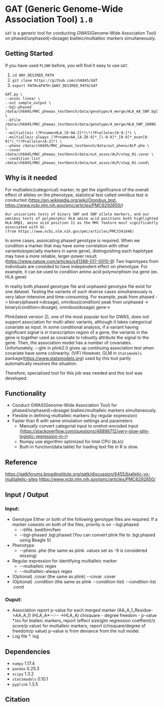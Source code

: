 GAT (Generic Genome-Wide Association Tool) `1.0`
========================================


`GAT` is a generic tool for conducting GWAS(Genome-Wide Association Tool) on phased/unphased(=dosage) bialleic/multialleic markers simultaneously.

## Getting Started

If you have used `PLINK` before, you will find it easy to use `GAT`.

1. `cd ANY_DESIRED_PATH`
2. `git clone https://github.com/ch6845/GAT`
3. `export PATH=$PATH:$ANY_DESIRED_PATH/GAT`
    
```
GAT.py \
--assoc linear \
--out sample_output \
--bgl-phased /data/ch6845/MHC_phewas_testbench/data/genotype/4_merge/HLA_AA_SNP.bgl.phased \
--bfile /data/ch6845/MHC_phewas_testbench/data/genotype/4_merge/HLA_SNP_1000G \
--multialleic (?P<name>HLA_[0-9A-Z]*)\*(?P<allele>[0-9:]*) \
--multialleic-always (?P<name>AA_[A-Z0-9]*_[\-0-9]*_[0-9]*_exon[0-9]*)_*(?P<allele>[A-Z]*) \
--pheno /data/ch6845/MHC_phewas_testbench/data/out_pheno/ALP.phe \
--covar /data/ch6845/MHC_phewas_testbench/data/out_assoc/ALP/step_01.covar \
--condition-list /data/ch6845/MHC_phewas_testbench/data/out_assoc/ALP/step_01.cond\
```

## Why is it needed
For multialleic(categorical) marker, to get the significance of the overall effect of alleles on the phenotype, statistical test called omnibus test is conducted.(https://en.wikipedia.org/wiki/Omnibus_test, https://www.ncbi.nlm.nih.gov/pmc/articles/PMC6292650/)
```
Our univariate tests of binary SNP and SNP allele markers, and our omnibus tests of polymorphic HLA amino acid positions both highlighted HLA-DRβ1, amino acid position 11 as the MHC feature most significantly associated with UC.
(from https://www.ncbi.nlm.nih.gov/pmc/articles/PMC3341846)
```
In some cases, assoicating phased genotype is required. When we condition a marker that may have some correlation with other variants(especially markers in same gene), distinguishing each haplotype may have a more reliable, larger-power result. (https://www.nature.com/articles/s41398-017-0010-9) Two haplotypes from individuals are consided to have independent effect on phenotype. For example, it can be used to condition amino acid polymorphism ina gene (ex. HLA gene)

In reality both phased genotype file and unphased genotype file exist for one dataset. Testing the variants of such diverse cases simultaneously is very labor-intensive and time-consuming.
For example, 
peak from phased ->  binary(phased->dosage), omnibus(condition)
peak from unphased -> binary(condition=dosage), omnibus(dosage)
gene->


Plink(latest version 2), one of the most popular tool for GWAS, does not support association for multi-alleic variants, although it takes categorical covariate as input.
In some conditional analysis, if a variant having significant signal is in transcription region of a gene, the variants in the gene is together used as covariate to robustly attribute the signal to the gene. Then, the association model has a number of covariates. Unfortunately, --glm in plink2.0 gives up continuing association test when covariate have some colinearity. (VIF) However, GLM in `Statsmodels` package(https://www.statsmodels.org) used by this tool partly automatically resolves the situation.

Therefore, specialized tool for this job was needed and this tool was developed.


## Functionality
* Conduct GWAS(Genome-Wide Association Tool) for phased/unphased(=dosage) bialleic/multialleic markers simultaneously.
* Flexible in defining multialleic markers (by regular expression)
* Faster than R with same simulation settings and parameters
    * Manually convert categorial input to onehot-encoded input (https://stackoverflow.com/questions/48898712/very-slow-glm-logistic-regression-in-r)
    * Numpy use algorithm optimized for Intel CPU (`BLAS`)
    * Built-in function(data.table) for loading text file in R is slow.

## Reference

https://gatkforums.broadinstitute.org/gatk/discussion/6455/biallelic-vs-multiallelic-sites
https://www.ncbi.nlm.nih.gov/pmc/articles/PMC6292650/




## Input / Output

### Input: 
* Genotype
    Either or both of the following genotype files are required.
    If a marker coexists on both of the files, priority is on --bgl.phased
    * --bfile .bed/bim/fam
    * --bgl-phased .bgl.phased (You can convert plink file to .bgl.phased using Beagle 5)
* Phenotype
    * --pheno .phe (the same as plink. values set as -9 is considered missing)
* Regular expression for identifying multialleic marker
    * --multialleic regex
    * --multialleic-always regex
* (Optional) .covar (the same as plink)
    --covar .cover
* (Optional) .condition (the same as plink --condition-list)
    --condition-list .cond
    
### Ouput:
* Association report
    p-value for each merged marker (AA_A_1_Residue->AA_A_1) (HLA_A\*--:-- ->HLA_A)  chisquare - degree freedom - p-value
    *.tsv
    for bialleic markers, report (effect size(glm regression coeffient)/z score/p value)
    for multialleic markers, report (chisquare/degree of freedom/p value) p-value is from deviance from the null model.
* Log file
    *. log
    

    
## Dependencies    
* `numpy`              1.17.4 
* `pandas`             0.25.3   
* `scipy`              1.3.2 
* `statsmodels`        0.10.1
* `pyplink`            1.3.5

## Citation